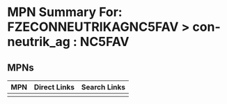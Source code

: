 



# MPN Summary For: FZECONNEUTRIKAGNC5FAV > con-neutrik_ag : NC5FAV

## MPNs
  

|MPN|Direct Links|Search Links|
| :--- | :--- | :--- |
||||
